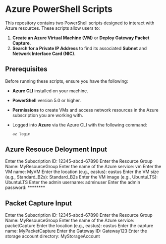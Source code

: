# Azure PowerShell Scripts

This repository contains two PowerShell scripts designed to interact with Azure resources. These scripts allow users to:

1. **Create an Azure Virtual Machine (VM)** or **Deploy Gateway Packet Capture**.
2. **Search for a Private IP Address** to find its associated **Subnet** and **Network Interface Card (NIC)**.

## Prerequisites

Before running these scripts, ensure you have the following:

- **Azure CLI** installed on your machine.
- **PowerShell** version 5.0 or higher.
- **Permissions** to create VMs and access network resources in the Azure subscription you are working with.
- Logged into **Azure** via the Azure CLI with the following command:

  ```bash
  az login

## Azure Resouce Deloyment Input

Enter the Subscription ID: 12345-abcd-67890
Enter the Resource Group Name: MyResourceGroup
Enter the name of the Azure service: vm
Enter the VM name: MyVM
Enter the location (e.g., eastus): eastus
Enter the VM size (e.g., Standard_B2s): Standard_B2s
Enter the VM image (e.g., UbuntuLTS): UbuntuLTS
Enter the admin username: adminuser
Enter the admin password: ********

## Packet Capture Input

Enter the Subscription ID: 12345-abcd-67890
Enter the Resource Group Name: MyResourceGroup
Enter the name of the Azure service: packetCapture
Enter the location (e.g., eastus): eastus
Enter the capture name: MyPacketCapture
Enter the Gateway ID: Gateway123
Enter the storage account directory: MyStorageAccount
